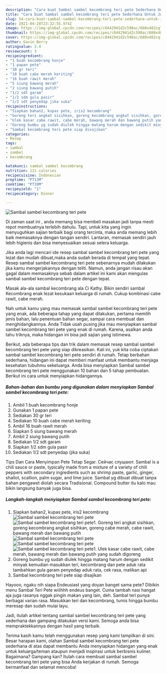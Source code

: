 ```yaml
---
description: "Cara buat Sambal sambel kecombrang teri pete Sederhana Untuk Jualan"
title: "Cara buat Sambal sambel kecombrang teri pete Sederhana Untuk Jualan"
slug: 54-cara-buat-sambal-sambel-kecombrang-teri-pete-sederhana-untuk-jualan
date: 2021-04-28T23:32:55.974Z
image: https://img-global.cpcdn.com/recipes/c8442941d2c598ac/680x482cq70/sambal-sambel-kecombrang-teri-pete-foto-resep-utama.jpg
thumbnail: https://img-global.cpcdn.com/recipes/c8442941d2c598ac/680x482cq70/sambal-sambel-kecombrang-teri-pete-foto-resep-utama.jpg
cover: https://img-global.cpcdn.com/recipes/c8442941d2c598ac/680x482cq70/sambal-sambel-kecombrang-teri-pete-foto-resep-utama.jpg
author: Gavin Berry
ratingvalue: 3.4
reviewcount: 3
recipeingredient:
- "1 buah kecombrang honje"
- "1 papan pete"
- "30 gr teri"
- "10 buah cabe merah keriting"
- "16 buah rawit merah"
- "5 siung bawang merah"
- "2 siung bawang putih"
- "1/2 sdt garam"
- "1/2 sdm gula pasir"
- "1/2 sdt penyedap jika suka"
recipeinstructions:
- "Siapkan bahan2, kupas pete, iris2 kecombrang"
- "Goreng teri angkat sisihkan, goreng kecombrang angkat sisihkan, goreng cabe merah, cabe rawit, bawang merah dan bawang putih"
- "Ulek kasar cabe rawit, cabe merah, bawang merah dan bawang putih yang sudah digoreng"
- "Goreng bumbu yg sudah diulek hingga matang harum dengan sedikit minyak kemudian masukkan teri, kecombrang dan pete aduk rata tambahkan gula garam penyedap aduk rata, cek rasa, matikan api"
- "Sambal kecombrang teri pete siap disajikan"
categories:
- Resep
tags:
- sambal
- sambel
- kecombrang

katakunci: sambal sambel kecombrang 
nutrition: 121 calories
recipecuisine: Indonesian
preptime: "PT13M"
cooktime: "PT39M"
recipeyield: "1"
recipecategory: Dinner

---
```



![Sambal sambel kecombrang teri pete](https://img-global.cpcdn.com/recipes/c8442941d2c598ac/680x482cq70/sambal-sambel-kecombrang-teri-pete-foto-resep-utama.jpg)

Di zaman  saat ini , anda memang bisa membeli masakan jadi tanpa mesti repot membuatnya terlebih dahulu. Tapi, untuk kita yang ingin menyuguhkan sajian terbaik bagi orang tercinta, maka anda memang lebih baik memasaknya dengan tangan sendiri. Lantaran, memasak sendiri jauh lebih higienis dan bisa menyesuaikan sesuai selera keluarga.

Jika anda lagi mencari ide resep sambal sambel kecombrang teri pete yang lezat dan mudah dibuat,maka anda sudah berada di tempat yang tepat. Resep sambal sambel kecombrang teri pete  sebenarnya mudah dilakukan jika kamu mengerjakannya dengan teliti. Namun, anda jangan risau akan gagal dalam memasaknya 
sebab dalam artikel ini kami akan mengulas sambal sambel kecombrang teri pete dengan tepat.  

Masak ala-ala sambal kecombrang ala Ci Kathy. Bikin sendiri sambal Kecombrang enak lezat kesukaan keluarga di rumah. Cukup kombinasi cabe rawit, cabe merah.

Nah untuk kamu yang mau memasak sambal sambel kecombrang teri pete yang enak, ada beberapa tahap yang dapat dilakukan, pertama memilih jenis bahan, lalu penentuan bahan segar, sampai cara membuat dan menghidangkannya. Anda Tidak usah pusing jika mau menyiapkan sambal sambel kecombrang teri pete yang enak di rumah. Karena, asalkan anda  tahu triknya, maka hidangan ini bisa jadi sajian yang istimewa.

Berikut, ada beberapa tips dan trik dalam memasak resep sambal sambel kecombrang teri pete yang siap dikreasikan. Kali ini, yuk kita coba ciptakan sambal sambel kecombrang teri pete sendiri di rumah. Tetap berbahan sederhana, hidangan ini dapat memberi manfaat untuk membantu menjaga kesehatan tubuhmu sekeluarga. Anda bisa menyiapkan Sambal sambel kecombrang teri pete menggunakan 10 bahan dan 5 tahap pembuatan. Berikut ini cara untuk menyiapkan hidangannya.

<!--inarticleads1-->

##### Bahan-bahan dan bumbu yang digunakan dalam menyiapkan Sambal sambel kecombrang teri pete:

1. Ambil 1 buah kecombrang honje
1. Gunakan 1 papan pete
1. Sediakan 30 gr teri
1. Sediakan 10 buah cabe merah keriting
1. Ambil 16 buah rawit merah
1. Siapkan 5 siung bawang merah
1. Ambil 2 siung bawang putih
1. Sediakan 1/2 sdt garam
1. Siapkan 1/2 sdm gula pasir
1. Sediakan 1/2 sdt penyedap (jika suka)


Tips Dan Cara Menyimpan Pete Tetap Segar. Сейчас слушают. Sambal is a chili sauce or paste, typically made from a mixture of a variety of chili peppers with secondary ingredients such as shrimp paste, garlic, ginger, shallot, scallion, palm sugar, and lime juice. Sambal yg dibuat dibuat tanpa bahan pengawet diolah secara Tradisional. Compound butter itu kalo mau bikin langsung banyak juga bisa. 

<!--inarticleads2-->

##### Langkah-langkah menyiapkan Sambal sambel kecombrang teri pete:

1. Siapkan bahan2, kupas pete, iris2 kecombrang
<img src="https://img-global.cpcdn.com/steps/c9a543623a215d28/160x128cq70/sambal-sambel-kecombrang-teri-pete-langkah-memasak-1-foto.jpg" alt="Sambal sambel kecombrang teri pete"><img src="https://img-global.cpcdn.com/steps/c65f981f8a49cbc1/160x128cq70/sambal-sambel-kecombrang-teri-pete-langkah-memasak-1-foto.jpg" alt="Sambal sambel kecombrang teri pete">1. Goreng teri angkat sisihkan, goreng kecombrang angkat sisihkan, goreng cabe merah, cabe rawit, bawang merah dan bawang putih
<img src="https://img-global.cpcdn.com/steps/c1887550fdbd76fc/160x128cq70/sambal-sambel-kecombrang-teri-pete-langkah-memasak-2-foto.jpg" alt="Sambal sambel kecombrang teri pete"><img src="https://img-global.cpcdn.com/steps/acfd9c6ace7cf68b/160x128cq70/sambal-sambel-kecombrang-teri-pete-langkah-memasak-2-foto.jpg" alt="Sambal sambel kecombrang teri pete"><img src="https://img-global.cpcdn.com/steps/56b1a968293d3d2e/160x128cq70/sambal-sambel-kecombrang-teri-pete-langkah-memasak-2-foto.jpg" alt="Sambal sambel kecombrang teri pete">1. Ulek kasar cabe rawit, cabe merah, bawang merah dan bawang putih yang sudah digoreng
1. Goreng bumbu yg sudah diulek hingga matang harum dengan sedikit minyak kemudian masukkan teri, kecombrang dan pete aduk rata tambahkan gula garam penyedap aduk rata, cek rasa, matikan api
1. Sambal kecombrang teri pete siap disajikan


Hayooo, ngaku nih siapa Endeusiast yang doyan banget sama pete? Dibikin menu Sambal Teri Pete wiiihhh endeus banget. Cuma tambah nasi hangat aja juga rasanya nggak pingin makan yang lain, deh. Sambal teri punya berbagai varian rasa. Masukkan teri dan kecombrang, tumis hingga bumbu meresap dan sudah mulai layu. 

Jadi, itulah artikel tentang  sambal sambel kecombrang teri pete  yang sederhana dan gampang dilakukan versi kami. Semoga anda bisa mempraktekkannya dengan hasil yang terbaik. 

Terima kasih kamu telah menggunakan resep yang kami tampilkan di sini. Besar harapan kami, olahan  Sambal sambel kecombrang teri pete sederhana di atas dapat membantu Anda menyiapkan hidangan yang enak untuk keluarga/teman ataupun menjadi inspirasi untuk berbisnis kuliner. Bagaimana? Gampang kan? Itulah cara membuat sambal sambel kecombrang teri pete yang bisa Anda kerjakan di rumah. Semoga bermanfaat dan selamat mencoba!

